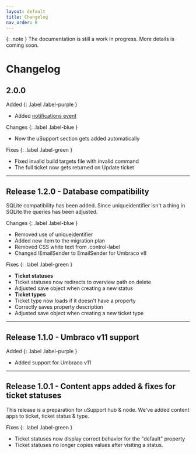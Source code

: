 ```yaml
---
layout: default
title: Changelog
nav_order: 8
---
```


{: .note }
The documentation is still a work in progress. More details is coming soon.

# Changelog

## 2.0.0

Added
{: .label .label-purple }
- Added [notifications event]("/uSupport-documentation/docs/extending/")

Changes
{: .label .label-blue }
- Now the uSupport section gets added automatically

Fixes
{: .label .label-green }
- Fixed invalid build targets file with invalid command
- The full ticket now gets returned on Update ticket

---

## Release 1.2.0 - Database compatibility
SQLite compatibility has been added. Since uniqueidentifier isn't a thing in SQLite the queries has been adjusted.

Changes
{: .label .label-blue }
- Removed use of uniqueidentifier
- Added new item to the migration plan
- Removed CSS white text from .control-label 
- Changed IEmailSender to EmailSender for Umbraco v8

Fixes
{: .label .label-green }
- **Ticket statuses**
- Ticket statuses now redirects to overview path on delete
- Adjusted save object when creating a new status
- **Ticket types**
- Ticket type now loads if it doesn't have a property
- Correctly saves property description
- Adjusted save object when creating a new ticket type

---

## Release 1.1.0 - Umbraco v11 support 

Added
{: .label .label-purple }
- Added support for Umbraco v11

---

## Release 1.0.1 - Content apps added & fixes for ticket statuses
This release is a preparation for uSupport hub & node. We've added content apps to ticket, ticket status & type.

Fixes
{: .label .label-green }
- Ticket statuses now display correct behavior for the "default" property
- Ticket statuses no longer copies values after visiting a status.